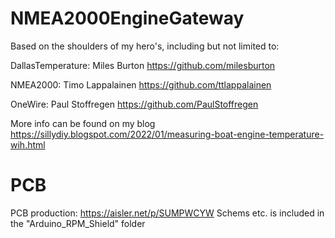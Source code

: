 # NMEA2000EngineGateway

Based on the shoulders of my hero's, including but not limited to:

DallasTemperature: Miles Burton https://github.com/milesburton

NMEA2000: Timo Lappalainen https://github.com/ttlappalainen

OneWire: Paul Stoffregen https://github.com/PaulStoffregen


More info can be found on my blog https://sillydiy.blogspot.com/2022/01/measuring-boat-engine-temperature-wih.html

# PCB
PCB production: https://aisler.net/p/SUMPWCYW 
Schems etc. is included in the "Arduino_RPM_Shield" folder

